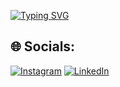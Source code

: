 <a href="https://git.io/typing-svg"><img src="https://readme-typing-svg.demolab.com?font=Fira+Code&size=20&pause=1000&background=000000&center=true&vCenter=true&width=1000&lines=Hello👋+I'm+Yağmur.;🌱I'm+a+Software+Engineer!" alt="Typing SVG" /></a>
<br />

## 🌐 Socials:
[![Instagram](https://img.shields.io/badge/Instagram-%23E4405F.svg?logo=Instagram&logoColor=white)](https://www.instagram.com/yagmurdlr_/) [![LinkedIn](https://img.shields.io/badge/LinkedIn-%230077B5.svg?logo=linkedin&logoColor=white)](https://www.linkedin.com/in/YağmurDalar/)
